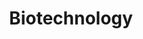 ---
layout: classification
title: Biotechnology
image: /img/classifications/biotechnology.jpeg
featured: false
applications: false
tags:
 - Research
# classification_partners:
#   - type: Classification Supporter
#     list:
#       - name: Rotaract Bangalore East
#         img: /img/partners/rbe.png
#       - name: Rotaract Bangalore East
#         img: /img/partners/rbe.png
description:
  Biotechnology is a broad area of biology, involving the use of living systems and organisms to develop or make products. This classification also sets the basics for genomics, recombinant gene techniques, applied immunology, and development of pharmaceutical therapies and diagnostic tests. 

# mentors:
#   - name: Testing Name
#     company: Company
#     img: /img/t1.png
#     social:
#       linkedin: https://www.linkedin.com/in/zeospec/
#       twitter: https://twitter.com/ZeoSpec
#       facebook: https://www.facebook.com/zeospec/
#       instagram: https://www.instagram.com/ZeoSpec/
#     introduction: The objective of the game is to get 3 sets of properties in distinct colors. The first player to 3 sets wins the game. There are some action cards, which let you get money/properties from other players. Important action cards, relevant for this post
---